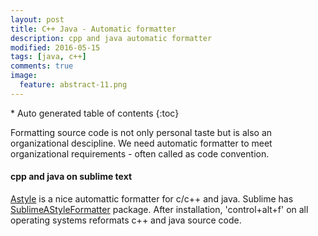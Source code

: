 ```yaml
---
layout: post
title: C++ Java - Automatic formatter  
description: cpp and java automatic formatter  
modified: 2016-05-15
tags: [java, c++]
comments: true
image:
  feature: abstract-11.png
---
```


<section id="table-of-contents" class="toc">
<div id="drawer" markdown="1">
*  Auto generated table of contents
{:toc}
</div>
</section><!-- /#table-of-contents -->


Formatting source code is not only personal taste but is also an organizational descipline. 
We need automatic formatter to meet organizational requirements - often called as code convention.

#### cpp and java on sublime text

[Astyle](https://www.howtoinstall.co/en/ubuntu/trusty/astyle/) is a nice automattic formatter for c/c++ and java. Sublime has [SublimeAStyleFormatter](http://theo.im/SublimeAStyleFormatter/) package.
After installation, 'control+alt+f' on all operating systems reformats c++ and java source code.
